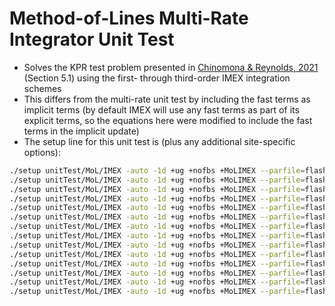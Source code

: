 # Method-of-Lines Multi-Rate Integrator Unit Test

- Solves the KPR test problem presented in [Chinomona & Reynolds, 2021](https://arxiv.org/abs/2007.09776) (Section 5.1) using the first- through third-order IMEX integration schemes
- This differs from the multi-rate unit test by including the fast terms as implicit terms (by default IMEX will use any fast terms as part of its explicit terms, so the equations here were modified to include the fast terms in the implicit update)
- The setup line for this unit test is (plus any additional site-specific options):
```bash
./setup unitTest/MoL/IMEX -auto -1d +ug +nofbs +MoLIMEX --parfile=flash.par.fbe
./setup unitTest/MoL/IMEX -auto -1d +ug +nofbs +MoLIMEX --parfile=flash.par.ssp2-222
./setup unitTest/MoL/IMEX -auto -1d +ug +nofbs +MoLIMEX --parfile=flash.par.ssp2-322
./setup unitTest/MoL/IMEX -auto -1d +ug +nofbs +MoLIMEX --parfile=flash.par.ssp2-332
./setup unitTest/MoL/IMEX -auto -1d +ug +nofbs +MoLIMEX --parfile=flash.par.ssp3-332
./setup unitTest/MoL/IMEX -auto -1d +ug +nofbs +MoLIMEX --parfile=flash.par.ssp3-433
./setup unitTest/MoL/IMEX -auto -1d +ug +nofbs +MoLIMEX --parfile=flash.par.ark-111
./setup unitTest/MoL/IMEX -auto -1d +ug +nofbs +MoLIMEX --parfile=flash.par.ark-121
./setup unitTest/MoL/IMEX -auto -1d +ug +nofbs +MoLIMEX --parfile=flash.par.ark-122
./setup unitTest/MoL/IMEX -auto -1d +ug +nofbs +MoLIMEX --parfile=flash.par.ark-222
./setup unitTest/MoL/IMEX -auto -1d +ug +nofbs +MoLIMEX --parfile=flash.par.ark-232
./setup unitTest/MoL/IMEX -auto -1d +ug +nofbs +MoLIMEX --parfile=flash.par.ark-233
./setup unitTest/MoL/IMEX -auto -1d +ug +nofbs +MoLIMEX --parfile=flash.par.ark-343
./setup unitTest/MoL/IMEX -auto -1d +ug +nofbs +MoLIMEX --parfile=flash.par.ark-443
```
